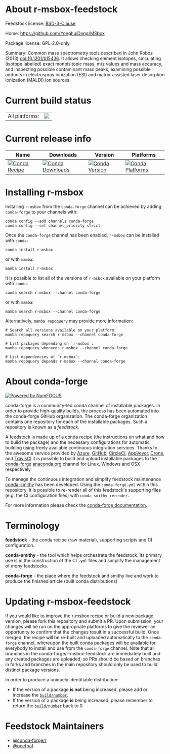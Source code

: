 About r-msbox-feedstock
=======================

Feedstock license: [BSD-3-Clause](https://github.com/conda-forge/r-msbox-feedstock/blob/main/LICENSE.txt)

Home: https://github.com/YonghuiDong/MSbox

Package license: GPL-2.0-only

Summary: Common mass spectrometry tools described in John Roboz (2013) <doi:10.1201/b15436>. It allows checking element isotopes, calculating (isotope labelled) exact monoisitopic mass, m/z values and mass accuracy, and inspecting possible contaminant mass peaks, examining possible adducts in electrospray ionization (ESI) and matrix-assisted laser desorption ionization (MALDI) ion sources.

Current build status
====================


<table><tr><td>All platforms:</td>
    <td>
      <a href="https://dev.azure.com/conda-forge/feedstock-builds/_build/latest?definitionId=22788&branchName=main">
        <img src="https://dev.azure.com/conda-forge/feedstock-builds/_apis/build/status/r-msbox-feedstock?branchName=main">
      </a>
    </td>
  </tr>
</table>

Current release info
====================

| Name | Downloads | Version | Platforms |
| --- | --- | --- | --- |
| [![Conda Recipe](https://img.shields.io/badge/recipe-r--msbox-green.svg)](https://anaconda.org/conda-forge/r-msbox) | [![Conda Downloads](https://img.shields.io/conda/dn/conda-forge/r-msbox.svg)](https://anaconda.org/conda-forge/r-msbox) | [![Conda Version](https://img.shields.io/conda/vn/conda-forge/r-msbox.svg)](https://anaconda.org/conda-forge/r-msbox) | [![Conda Platforms](https://img.shields.io/conda/pn/conda-forge/r-msbox.svg)](https://anaconda.org/conda-forge/r-msbox) |

Installing r-msbox
==================

Installing `r-msbox` from the `conda-forge` channel can be achieved by adding `conda-forge` to your channels with:

```
conda config --add channels conda-forge
conda config --set channel_priority strict
```

Once the `conda-forge` channel has been enabled, `r-msbox` can be installed with `conda`:

```
conda install r-msbox
```

or with `mamba`:

```
mamba install r-msbox
```

It is possible to list all of the versions of `r-msbox` available on your platform with `conda`:

```
conda search r-msbox --channel conda-forge
```

or with `mamba`:

```
mamba search r-msbox --channel conda-forge
```

Alternatively, `mamba repoquery` may provide more information:

```
# Search all versions available on your platform:
mamba repoquery search r-msbox --channel conda-forge

# List packages depending on `r-msbox`:
mamba repoquery whoneeds r-msbox --channel conda-forge

# List dependencies of `r-msbox`:
mamba repoquery depends r-msbox --channel conda-forge
```


About conda-forge
=================

[![Powered by
NumFOCUS](https://img.shields.io/badge/powered%20by-NumFOCUS-orange.svg?style=flat&colorA=E1523D&colorB=007D8A)](https://numfocus.org)

conda-forge is a community-led conda channel of installable packages.
In order to provide high-quality builds, the process has been automated into the
conda-forge GitHub organization. The conda-forge organization contains one repository
for each of the installable packages. Such a repository is known as a *feedstock*.

A feedstock is made up of a conda recipe (the instructions on what and how to build
the package) and the necessary configurations for automatic building using freely
available continuous integration services. Thanks to the awesome service provided by
[Azure](https://azure.microsoft.com/en-us/services/devops/), [GitHub](https://github.com/),
[CircleCI](https://circleci.com/), [AppVeyor](https://www.appveyor.com/),
[Drone](https://cloud.drone.io/welcome), and [TravisCI](https://travis-ci.com/)
it is possible to build and upload installable packages to the
[conda-forge](https://anaconda.org/conda-forge) [anaconda.org](https://anaconda.org/)
channel for Linux, Windows and OSX respectively.

To manage the continuous integration and simplify feedstock maintenance
[conda-smithy](https://github.com/conda-forge/conda-smithy) has been developed.
Using the ``conda-forge.yml`` within this repository, it is possible to re-render all of
this feedstock's supporting files (e.g. the CI configuration files) with ``conda smithy rerender``.

For more information please check the [conda-forge documentation](https://conda-forge.org/docs/).

Terminology
===========

**feedstock** - the conda recipe (raw material), supporting scripts and CI configuration.

**conda-smithy** - the tool which helps orchestrate the feedstock.
                   Its primary use is in the construction of the CI ``.yml`` files
                   and simplify the management of *many* feedstocks.

**conda-forge** - the place where the feedstock and smithy live and work to
                  produce the finished article (built conda distributions)


Updating r-msbox-feedstock
==========================

If you would like to improve the r-msbox recipe or build a new
package version, please fork this repository and submit a PR. Upon submission,
your changes will be run on the appropriate platforms to give the reviewer an
opportunity to confirm that the changes result in a successful build. Once
merged, the recipe will be re-built and uploaded automatically to the
`conda-forge` channel, whereupon the built conda packages will be available for
everybody to install and use from the `conda-forge` channel.
Note that all branches in the conda-forge/r-msbox-feedstock are
immediately built and any created packages are uploaded, so PRs should be based
on branches in forks and branches in the main repository should only be used to
build distinct package versions.

In order to produce a uniquely identifiable distribution:
 * If the version of a package **is not** being increased, please add or increase
   the [``build/number``](https://docs.conda.io/projects/conda-build/en/latest/resources/define-metadata.html#build-number-and-string).
 * If the version of a package **is** being increased, please remember to return
   the [``build/number``](https://docs.conda.io/projects/conda-build/en/latest/resources/define-metadata.html#build-number-and-string)
   back to 0.

Feedstock Maintainers
=====================

* [@conda-forge/r](https://github.com/conda-forge/r/)
* [@ocefpaf](https://github.com/ocefpaf/)

